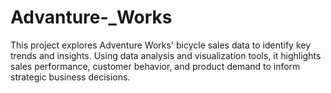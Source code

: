 # Advanture-_Works
This project explores Adventure Works' bicycle sales data to identify key trends and insights. Using data analysis and visualization tools, it highlights sales performance, customer behavior, and product demand to inform strategic business decisions.
